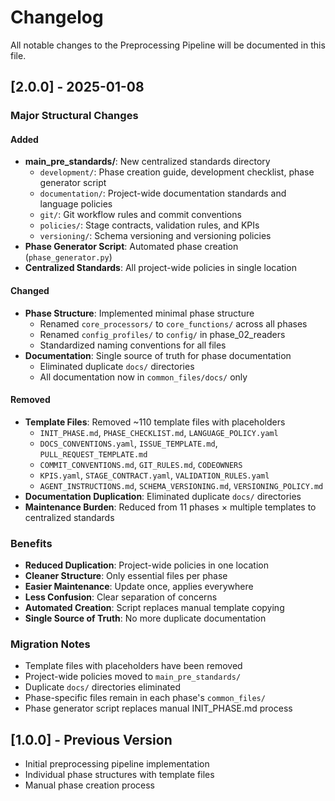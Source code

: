 # Changelog

All notable changes to the Preprocessing Pipeline will be documented in this file.

## [2.0.0] - 2025-01-08

### Major Structural Changes

#### Added
- **main_pre_standards/**: New centralized standards directory
  - `development/`: Phase creation guide, development checklist, phase generator script
  - `documentation/`: Project-wide documentation standards and language policies
  - `git/`: Git workflow rules and commit conventions
  - `policies/`: Stage contracts, validation rules, and KPIs
  - `versioning/`: Schema versioning and versioning policies
- **Phase Generator Script**: Automated phase creation (`phase_generator.py`)
- **Centralized Standards**: All project-wide policies in single location

#### Changed
- **Phase Structure**: Implemented minimal phase structure
  - Renamed `core_processors/` to `core_functions/` across all phases
  - Renamed `config_profiles/` to `config/` in phase_02_readers
  - Standardized naming conventions for all files
- **Documentation**: Single source of truth for phase documentation
  - Eliminated duplicate `docs/` directories
  - All documentation now in `common_files/docs/` only

#### Removed
- **Template Files**: Removed ~110 template files with placeholders
  - `INIT_PHASE.md`, `PHASE_CHECKLIST.md`, `LANGUAGE_POLICY.yaml`
  - `DOCS_CONVENTIONS.yaml`, `ISSUE_TEMPLATE.md`, `PULL_REQUEST_TEMPLATE.md`
  - `COMMIT_CONVENTIONS.md`, `GIT_RULES.md`, `CODEOWNERS`
  - `KPIS.yaml`, `STAGE_CONTRACT.yaml`, `VALIDATION_RULES.yaml`
  - `AGENT_INSTRUCTIONS.md`, `SCHEMA_VERSIONING.md`, `VERSIONING_POLICY.md`
- **Documentation Duplication**: Eliminated duplicate `docs/` directories
- **Maintenance Burden**: Reduced from 11 phases × multiple templates to centralized standards

### Benefits
- **Reduced Duplication**: Project-wide policies in one location
- **Cleaner Structure**: Only essential files per phase
- **Easier Maintenance**: Update once, applies everywhere
- **Less Confusion**: Clear separation of concerns
- **Automated Creation**: Script replaces manual template copying
- **Single Source of Truth**: No more duplicate documentation

### Migration Notes
- Template files with placeholders have been removed
- Project-wide policies moved to `main_pre_standards/`
- Duplicate `docs/` directories eliminated
- Phase-specific files remain in each phase's `common_files/`
- Phase generator script replaces manual INIT_PHASE.md process

## [1.0.0] - Previous Version
- Initial preprocessing pipeline implementation
- Individual phase structures with template files
- Manual phase creation process
